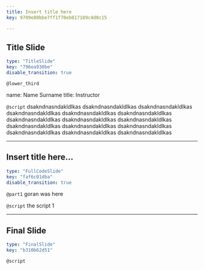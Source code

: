 ```yaml
---
title: Insert title here
key: 9709e80bbe7ff1f70eb817189c4d0c15

---
```

## Title Slide
  
```yaml
type: "TitleSlide"
key: "796ea930be"
disable_transition: true
```


`@lower_third`

name: Name Surname
title: Instructor


`@script`
dsakndnasndakldlkas
dsakndnasndakldlkas
dsakndnasndakldlkas
dsakndnasndakldlkas
dsakndnasndakldlkas
dsakndnasndakldlkas
dsakndnasndakldlkas
dsakndnasndakldlkas
dsakndnasndakldlkas
dsakndnasndakldlkas
dsakndnasndakldlkas
dsakndnasndakldlkas
dsakndnasndakldlkas
dsakndnasndakldlkas
dsakndnasndakldlkas


---
## Insert title here...
  
```yaml
type: "FullCodeSlide"
key: "faf6c01dba"
disable_transition: true
```


`@part1`
goran was here


`@script`
the script 1


---
## Final Slide
  
```yaml
type: "FinalSlide"
key: "b310b62d51"
```


`@script`


